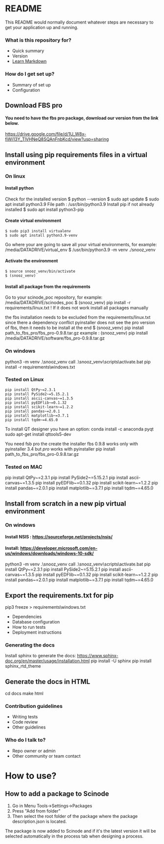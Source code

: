 # README #

This README would normally document whatever steps are necessary to get your application up and running.

### What is this repository for? ###

* Quick summary
* Version
* [Learn Markdown](https://bitbucket.org/tutorials/markdowndemo)

### How do I get set up? ###

* Summary of set up
* Configuration


## Download FBS pro 
#### You need to have the fbs pro package, download our version from the link below.
https://drive.google.com/file/d/1U_W8x-fiWi13Y_TlVHNeQ8SQAnFnbKcd/view?usp=sharing

## Install using pip requirements files in a virtual environment
### On linux

#### Install python
Check for the installed version
    $ python --version
    $ sudo apt update
    $ sudo apt install python3.9
File path : /usr/bin/python3.9
Install pip if not already installed
    $ sudo apt install python3-pip

#### Create virtual environment
    $ sudo pip3 install virtualenv
    $ sudo apt install python3.9-venv
Go where your are going to save all your virtual environments, for example:
    /media/DATADRIVE/virtual_env
    $ /usr/bin/python3.9 -m venv ./snooz_venv

#### Activate the environment
    $ source snooz_venv/bin/activate
    $ (snooz_venv)

#### Install all package from the requirements
Go to your scinode_poc repository, for example:
    /media/DATADRIVE/scinodes_poc
    $ (snooz_venv) pip install -r requirements/linux.txt
    ! If it does not work install all packages manually

the fbs installation needs to be excluded from the requirements/linux.txt since there a dependency conflict
pyinstaller does not see the pro version of fbs, then it needs to be install at the end
    $ (snooz_venv) pip install path_to_fbs_pro/fbs_pro-0.9.8.tar.gz
    example : (snooz_venv) pip install /media/DATADRIVE/software/fbs_pro-0.9.8.tar.gz


### On windows
python3 -m venv .\snooz_venv
call .\snooz_venv\scripts\activate.bat
pip install -r requirements\windows.txt


### Tested on Linux
    pip install QtPy~=2.3.1
    pip install PySide2~=5.15.2.1
    pip install ascii-canvas~=1.3.5
    pip install pyEDFlib~=0.1.32
    pip install scikit-learn~=1.2.2
    pip install pandas~=2.0.1
    pip install matplotlib~=3.7.1
    pip install tqdm~=4.65.0

To install QT designer you have an option:
    conda install -c anaconda pyqt
    sudo apt-get install qttools5-dev

You need fsb pro the create the installer
fbs 0.9.8 works only with pyinstaller 3.4 but *pro* works with pyinstaller
    pip install path_to_fbs_pro/fbs_pro-0.9.8.tar.gz

### Tested on MAC
pip install QtPy~=2.3.1
pip install PySide2~=5.15.2.1
pip install ascii-canvas~=1.3.5
pip install pyEDFlib~=0.1.32
pip install scikit-learn~=1.2.2
pip install pandas~=2.0.1
pip install matplotlib~=3.7.1
pip install tqdm~=4.65.0



## Install from scratch in a new pip virtual environment
### On windows 
#### Install NSIS : https://sourceforge.net/projects/nsis/
#### Install: https://developer.microsoft.com/en-us/windows/downloads/windows-10-sdk/
python3 -m venv .\snooz_venv
call .\snooz_venv\scripts\activate.bat
pip install QtPy~=2.3.1
pip install PySide2~=5.15.2.1
pip install ascii-canvas~=1.3.5
pip install pyEDFlib~=0.1.32
pip install scikit-learn~=1.2.2
pip install pandas~=2.0.1
pip install matplotlib~=3.7.1
pip install tqdm~=4.65.0


## Export the requirements.txt for pip
pip3 freeze > requirements\windows.txt

* Dependencies
* Database configuration
* How to run tests
* Deployment instructions

### Generating the docs
Install sphinx to generate the docs: https://www.sphinx-doc.org/en/master/usage/installation.html
pip install -U sphinx
pip install sphinx_rtd_theme

## Generate the docs in HTML
cd docs
make html


### Contribution guidelines ###

* Writing tests
* Code review
* Other guidelines

### Who do I talk to? ###

* Repo owner or admin
* Other community or team contact

# How to use?
## How to add a package to Scinode

1. Go in Menu Tools->Settings->Packages
2. Press "Add from folder"
3. Then select the root folder of the package where the package description.json is located.

The package is now added to Scinode and if it's the latest version it will be selected automatically in the process tab when designing a process.
